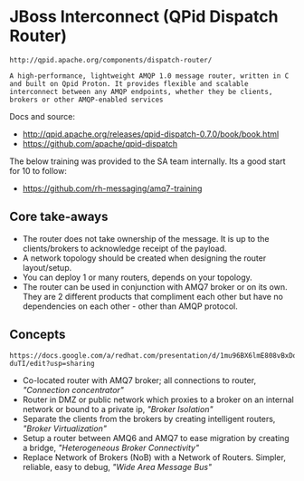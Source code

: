 # JBoss Interconnect (QPid Dispatch Router)
    http://qpid.apache.org/components/dispatch-router/

    A high-performance, lightweight AMQP 1.0 message router, written in C and built on Qpid Proton. It provides flexible and scalable interconnect between any AMQP endpoints, whether they be clients, brokers or other AMQP-enabled services
    
Docs and source:
- http://qpid.apache.org/releases/qpid-dispatch-0.7.0/book/book.html
- https://github.com/apache/qpid-dispatch

The below training was provided to the SA team internally. Its a good start for 10 to follow:
- https://github.com/rh-messaging/amq7-training

## Core take-aways
- The router does not take ownership of the message. It is up to the clients/brokers to acknowledge receipt of the payload.
- A network topology should be created when designing the router layout/setup.
- You can deploy 1 or many routers, depends on your topology.
- The router can be used in conjunction with AMQ7 broker or on its own. They are 2 different products that compliment each other but have no dependencies on each other - other than AMQP protocol.

## Concepts
    https://docs.google.com/a/redhat.com/presentation/d/1mu96BX6lmE808vBxDqYAQkqvoXcNvxi8hiyThQ-duTI/edit?usp=sharing

- Co-located router with AMQ7 broker; all connections to router, *"Connection concentrator"*
- Router in DMZ or public network which proxies to a broker on an internal network or bound to a private ip, *"Broker Isolation"*
- Separate the clients from the brokers by creating intelligent routers, *"Broker Virtualization"*
- Setup a router between AMQ6 and AMQ7 to ease migration by creating a bridge, *"Heterogeneous Broker Connectivity"*
- Replace Network of Brokers (NoB) with a Network of Routers. Simpler, reliable, easy to debug, *"Wide Area Message Bus"*
